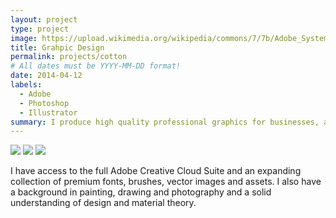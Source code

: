 ```yaml
---
layout: project
type: project
image: https://upload.wikimedia.org/wikipedia/commons/7/7b/Adobe_Systems_logo_and_wordmark.svg
title: Grahpic Design
permalink: projects/cotton
# All dates must be YYYY-MM-DD format!
date: 2014-04-12
labels:
  - Adobe
  - Photoshop
  - Illustrator
summary: I produce high quality professional graphics for businesses, artists and DJ's.
---
```


<img class="ui image" src="{{ site.baseurl }}/images/Joe Palma Heavens.jpg">
<img class="ui image" src="{{ site.baseurl }}/images/Palms-Logo-Official.png">
<img class="ui image" src="{{ site.baseurl }}/images/Spring Break Final.jpg">

I have access to the full Adobe Creative Cloud Suite and an expanding collection of premium fonts, brushes, vector images and assets. I also have a background in painting, drawing and photography and a solid understanding of design and material theory.
